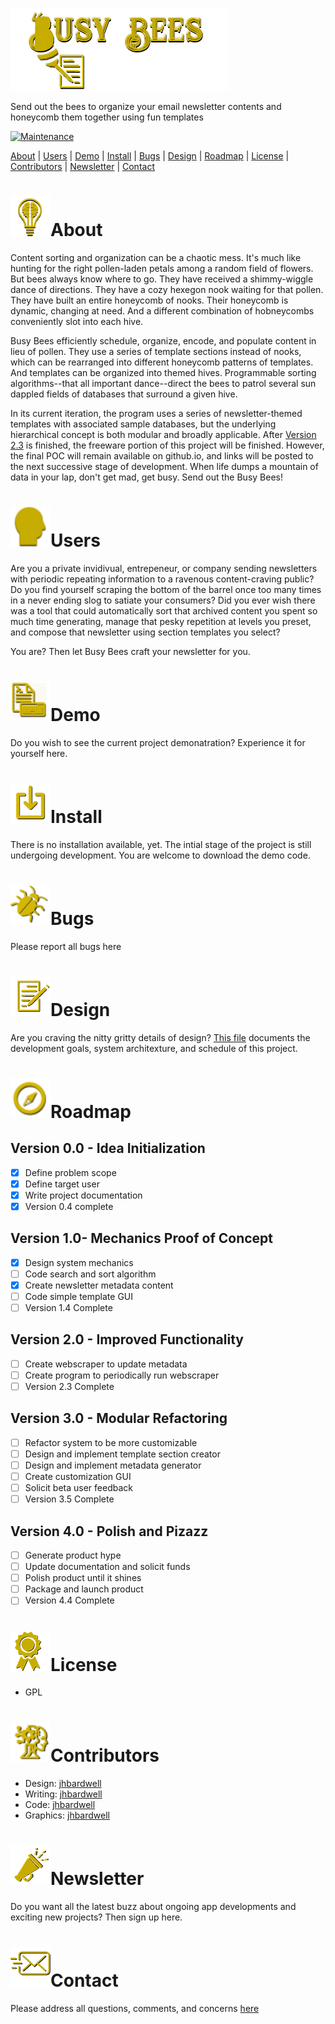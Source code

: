 ![Readme Header](/images/header.png)

Send out the bees to organize your email newsletter contents and honeycomb them together using fun templates

[![Maintenance](https://img.shields.io/badge/Maintained-yes-green.svg)](https://github.com/jhbardwell/Newsletter-Concatenator-Program)

[About](#About) | [Users](#Users) | [Demo](#Demo) | [Install](#Install) | [Bugs](#Bugs) | [Design](#Design) | [Roadmap](#Roadmap) | [License](#License) | [Contributors](#Contributors) | [Newsletter](#Newsletter) | [Contact](#Contact)

# ![About](/images/about.png)About 
Content sorting and organization can be a chaotic mess. It's much like hunting for the right pollen-laden petals among a random field of flowers. But bees always know where to go. They have received a shimmy-wiggle dance of directions. They have a cozy hexegon nook waiting for that pollen. They have built an entire honeycomb of nooks. Their honeycomb is dynamic, changing at need. And a different combination of hobneycombs conveniently slot into each hive. 

Busy Bees efficiently schedule, organize, encode, and populate content in lieu of pollen. They use a series of template sections instead of nooks, which can be rearranged into different honeycomb patterns of templates. And templates can be organized into themed hives. Programmable sorting algorithms--that all important dance--direct the bees to patrol several sun dappled fields of databases that surround a given hive. 

In its current iteration, the program uses a series of newsletter-themed templates with associated sample databases, but the underlying hierarchical concept is both modular and broadly applicable. After [Version 2.3](#Roadmap) is finished, the freeware portion of this project will be finished. However, the final POC will remain available on github.io, and links will be posted to the next successive stage of development. When life dumps a mountain of data in your lap, don't get mad, get busy. Send out the Busy Bees! 

# ![Users](/images/users.png)Users
Are you a private invidivual, entrepeneur, or company sending newsletters with periodic repeating information to a ravenous content-craving public? Do you find yourself scraping the bottom of the barrel once too many times in a never ending slog to satiate your consumers? Did you ever wish there was a tool that could automatically sort that archived content you spent so much time generating, manage that pesky repetition at levels you preset, and compose that newsletter using section templates you select? 

You are? Then let Busy Bees craft your newsletter for you.
# ![Demo](/images/demo.png)Demo
Do you wish to see the current project demonatration? Experience it for yourself here.
# ![Install](/images/install.png)Install
There is no installation available, yet. The intial stage of the project is still undergoing development. You are welcome to download the demo code.
# ![Bugs](/images/bugs.png)Bugs
Please report all bugs here
# ![Design](/images/designs.png)Design
Are you craving the nitty gritty details of design? [This file](DESIGNDOC.md) documents the development goals, system architexture, and schedule of this project.
# ![Roadmap](/images/roadmap.png)Roadmap
## Version 0.0 - Idea Initialization
- [X] Define problem scope
- [X] Define target user
- [X] Write project documentation
- [X] Version 0.4 complete
## Version 1.0- Mechanics Proof of Concept
- [X] Design system mechanics
- [ ] Code search and sort algorithm
- [X] Create newsletter metadata content
- [ ] Code simple template GUI
- [ ] Version 1.4 Complete
## Version 2.0 - Improved Functionality
- [ ] Create webscraper to update metadata
- [ ] Create program to periodically run webscraper
- [ ] Version 2.3 Complete
## Version 3.0 - Modular Refactoring
- [ ] Refactor system to be more customizable
- [ ] Design and implement template section creator
- [ ] Design and implement metadata generator
- [ ] Create customization GUI
- [ ] Solicit beta user feedback
- [ ] Version 3.5 Complete
## Version 4.0 - Polish and Pizazz
- [ ] Generate product hype
- [ ] Update documentation and solicit funds
- [ ] Polish product until it shines
- [ ] Package and launch product
- [ ] Version 4.4 Complete
# ![License](/images/license.png)License
- GPL
# ![Contributors](/images/contributors.png)Contributors
- Design: [jhbardwell](https://github.com/jhbardwell)
- Writing: [jhbardwell](https://github.com/jhbardwell)
- Code: [jhbardwell](https://github.com/jhbardwell)
- Graphics: [jhbardwell](https://github.com/jhbardwell)
# ![Newsletter](/images/newsletter.png)Newsletter
Do you want all the latest buzz about ongoing app developments and exciting new projects? Then sign up here.
# ![Contact](/images/contact.png)Contact
Please address all questions, comments, and concerns [here](jhbardwell@gmail.com)
